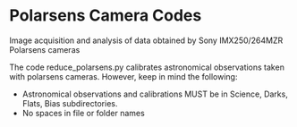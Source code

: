 # Polarsens Camera Codes
Image acquisition and analysis of data obtained by Sony IMX250/264MZR Polarsens cameras

The code reduce_polarsens.py calibrates astronomical observations taken with polarsens cameras. However, keep in mind the following:
* Astronomical observations and calibrations MUST be in Science, Darks, Flats, Bias subdirectories. 
* No spaces in file or folder names
